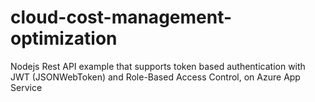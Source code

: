 # cloud-cost-management-optimization
Nodejs Rest API example that supports token based authentication with JWT (JSONWebToken) and Role-Based Access Control, on Azure App Service
